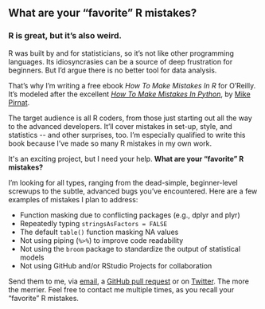 ## What are your “favorite” R mistakes?

### R is great, but it’s also weird. 

R was built by and for statisticians, so it’s not like other programming languages. Its idiosyncrasies can be a source of deep frustration for beginners. But I’d argue there is no better tool for data analysis.

That’s why I’m writing a free ebook *How To Make Mistakes In R* for O’Reilly. It’s modeled after the excellent [*How To Make Mistakes In Python*](http://www.oreilly.com/programming/free/how-to-make-mistakes-in-python.csp), by [Mike Pirnat](http://mike.pirnat.com/). 

The target audience is all R coders, from those just starting out all the way to the advanced developers. It’ll cover mistakes in set-up, style, and statistics -- and other surprises, too. I’m especially qualified to write this book because I’ve made so many R mistakes in my own work.

It's an exciting project, but I need your help. **What are your “favorite” R mistakes?**

I’m looking for all types, ranging from the dead-simple, beginner-level screwups to the subtle, advanced bugs you’ve encountered. Here are a few examples of mistakes I plan to address:

- Function masking due to conflicting packages (e.g., dplyr and plyr)
- Repeatedly typing `stringsAsFactors = FALSE`
- The default `table()` function masking NA values
- Not using piping (`%>%`) to improve code readability
- Not using the `broom` package to standardize the output of statistical models
- Not using GitHub and/or RStudio Projects for collaboration

Send them to me, via [email](mailto:andrew.w.flowers@gmail.com), a [GitHub pull request](https://github.com/andrewflowers/how-to-make-mistakes-in-R) or on [Twitter](https://twitter.com/andrewflowers). The more the merrier. Feel free to contact me multiple times, as you recall your “favorite” R mistakes. 


